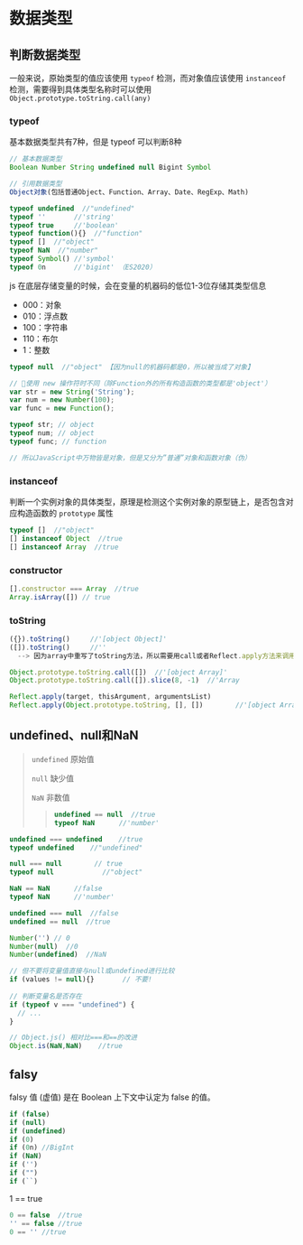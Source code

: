 # 数据类型

## 判断数据类型

一般来说，原始类型的值应该使用 `typeof` 检测，而对象值应该使用 `instanceof` 检测，需要得到具体类型名称时可以使用 `Object.prototype.toString.call(any)`

###  typeof

基本数据类型共有7种，但是 typeof 可以判断8种

```js
// 基本数据类型
Boolean Number String undefined null Bigint Symbol

// 引用数据类型
Object对象(包括普通Object、Function、Array、Date、RegExp、Math)
```

```js
typeof undefined  //"undefined"
typeof ''		//'string'
typeof true		//'boolean'
typeof function(){}  //"function"
typeof []  //"object"
typeof NaN  //"number"
typeof Symbol()	//'symbol'
typeof 0n		//'bigint' （ES2020）
```

js 在底层存储变量的时候，会在变量的机器码的低位1-3位存储其类型信息

- 000：对象
- 010：浮点数
- 100：字符串
- 110：布尔
- 1：整数

```js
typeof null  //"object" 【因为null的机器码都是0，所以被当成了对象】
```

```js
// 📢使用 new 操作符时不同（除Function外的所有构造函数的类型都是'object'）
var str = new String('String');
var num = new Number(100);
var func = new Function();

typeof str; // object
typeof num; // object
typeof func; // function

// 所以JavaScript中万物皆是对象，但是又分为”普通”对象和函数对象（伪）
```

### instanceof

判断一个实例对象的具体类型，原理是检测这个实例对象的原型链上，是否包含对应构造函数的 `prototype` 属性

```js
typeof []  //"object"
[] instanceof Object  //true
[] instanceof Array  //true
```

### constructor

```js
[].constructor === Array  //true
Array.isArray([]) // true
```

### toString

```js
({}).toString()		//'[object Object]'
([]).toString()		//'' 
  --> 因为array中重写了toString方法，所以需要用call或者Reflect.apply方法来调用，来调用原生toString方法返回一个表示该对象的字符串
```

```js
Object.prototype.toString.call([])  //'[object Array]'
Object.prototype.toString.call([]).slice(8, -1)  //'Array
```

```js
Reflect.apply(target, thisArgument, argumentsList)
Reflect.apply(Object.prototype.toString, [], [])		//'[object Array]'
```

## undefined、null和NaN

> `undefined` 原始值
>
> `null` 缺少值
>
> `NaN` 非数值
>
> > ```js
> > undefined == null  //true
> > typeof NaN		//'number'
> > ```

```js
undefined === undefined    //true
typeof undefined    //"undefined"

null === null        // true
typeof null            //"object"

NaN == NaN		//false
typeof NaN		//'number'

undefined === null  //false
undefined == null  //true

Number('') // 0
Number(null)  //0
Number(undefined)  //NaN

// 但不要将变量值直接与null或undefined进行比较
if (values != null){}		// 不要!
  
// 判断变量名是否存在
if (typeof v === "undefined") {
  // ...
}
```

```js
// Object.js() 相对比===和==的改进
Object.is(NaN,NaN)    //true
```



## falsy

falsy 值 (虚值) 是在 Boolean 上下文中认定为 false 的值。

```js
if (false)
if (null)
if (undefined)
if (0)
if (0n)	//BigInt
if (NaN)
if ('')
if ("")
if (``)
```

1 == true

```js
0 == false	//true
'' == false	//true
0 == ''	//true
```

